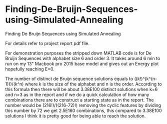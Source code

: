 # Finding-De-Bruijn-Sequences-using-Simulated-Annealing
Finding De Bruijn Sequences using Simulated Annealing

For details refer to project report pdf file.

For demonstration purposes the stripped down MATLAB code is for De Bruijn Sequences with alphabet size 6 and order 3. 
It takes around 6 min to run on my 13" Macbook pro 2015 base model and gives out an Energy plot hopefully reaching E=0.

The number of distinct de Bruijn sequence solutions equals to ((k!)^(k^(n-1)))/(k^n) where k is the size of the alphabet and n is the order. 
According to this formula then there will be about 3.38E100 distinct solutions when k=6 and n=3 as in the report and if we do a quick calculation of how many combinations there are to construct a starting state as in the report. The number would be (216!)/((216-72)!) removing the cyclic features by dividing this number by 72 we get 2.5E160 combinations, this compared to 3.38E100 solutions I think it is pretty good for being able to reach the solution.
